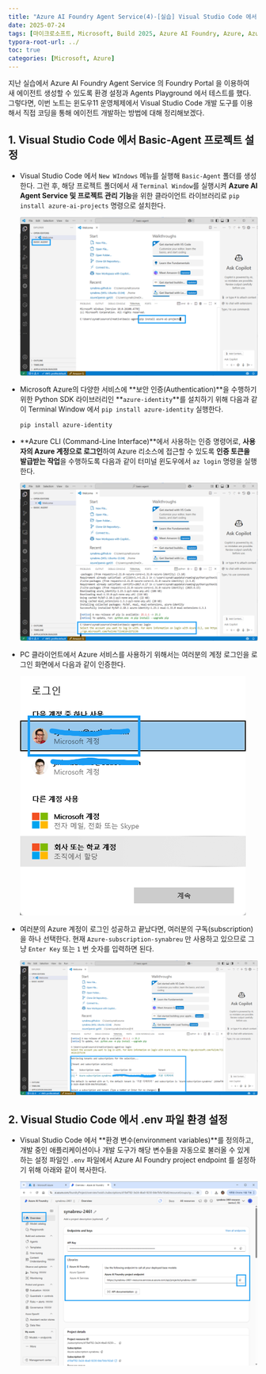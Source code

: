 ```yaml
---
title: "Azure AI Foundry Agent Service(4)-[실습] Visual Studio Code 에서 새 에이전트 개발"
date: 2025-07-24
tags: [마이크로소프트, Microsoft, Build 2025, Azure AI Foundry, Azure, Azure AI Foundry SDK, Azure OpenAI Studio, Azure OpenAI Service, Azure Machine Learning, Azure App Service, Azure Key Vault, Azure Monitor, Agentic DevOps, Github Copilot, DevOps, MLOps, Software Factory]
typora-root-url: ../
toc: true
categories: [Microsoft, Azure]
---
```


지난 실습에서 Azure AI Foundry Agent Service 의 Foundry Portal 을 이용하여 새 에이전트 생성할 수 있도록 환경 설정과 Agents Playground 에서 테스트를 했다. 그렇다면, 이번 노트는 윈도우11 운영체제에서 Visual Studio Code 개발 도구를 이용해서 직접 코딩을 통해 에이전트 개발하는 방법에 대해 정리해보겠다. 



## 1. Visual Studio Code 에서 Basic-Agent 프로젝트 설정

* Visual Studio Code 에서 `New WIndows` 메뉴를 실행해 `Basic-Agent` 폴더를 생성한다.  그런 후, 해당 프로젝트 폴더에서 새 `Terminal Window`를 실행시켜  **Azure AI Agent Service 및 프로젝트 관리 기능**을 위한 클라이언트 라이브러리로 `pip install azure-ai-projects` 명령으로 설치한다.  

  ![그림1 - azure-ai-projects 설치](/../images/2025-07/VSCode-Agent01.png)

* Microsoft Azure의 다양한 서비스에 **보안 인증(Authentication)**을 수행하기 위한 Python SDK 라이브러리인 **`azure-identity`**를 설치하기 위해 다음과 같이 Terminal Window 에서 `pip install azure-identity` 실행한다.

  ```bash
  pip install azure-identity
  ```

* **Azure CLI (Command-Line Interface)**에서 사용하는 인증 명령어로, **사용자의 Azure 계정으로 로그인**하여 Azure 리소스에 접근할 수 있도록 **인증 토큰을 발급받는 작업**을 수행하도록 다음과 같이 터미널 윈도우에서 `az login` 명령을 실행한다.

  ![](/../images/2025-07/VSCode-Agent02.png)

* PC 클라이언트에서 Azure 서비스를 사용하기 위해서는 여러분의 계정 로그인을 로그인 화면에서 다음과 같이 인증한다.

  ![](/../images/2025-07/VSCode-Agent03.png)

* 여러분의 Azure 계정이 로그인 성공하고 끝났다면, 여러분의 구독(subscription)을 하나 선택한다. 현재 `Azure-subscription-synabreu` 만 사용하고 있으므로 그냥 `Enter Key` 또는 `1` 번 숫자를 입력하면 된다.

  ![그림4 - Subscription 선택](/../images/2025-07/VSCode-Agent04.png)

  

## 2. Visual Studio Code 에서 .env 파일 환경 설정

* Visual Studio Code 에서 **환경 변수(environment variables)**를 정의하고, 개발 중인 애플리케이션이나 개발 도구가 해당 변수들을 자동으로 불러올 수 있게 하는 설정 파일인 `.env` 파일에서 Azure AI Foundry project endpoint 를 설정하기 위해 아래와 같이 복사한다.

  ![그림5 - Azure AI Foundry project endpoint 설정](/../images/2025-07/VSCode-Agent05.png)

  